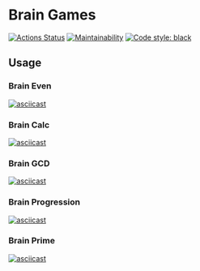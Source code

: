 # Brain Games
[![Actions Status](https://github.com/mikitaglv/python-project-lvl1/workflows/hexlet-check/badge.svg)](https://github.com/mikitaglv/python-project-lvl1/actions)
[![Maintainability](https://api.codeclimate.com/v1/badges/c641368ca7d1ff1f5d91/maintainability)](https://codeclimate.com/github/mikitaglv/python-project-lvl1/maintainability)
[![Code style: black](https://img.shields.io/badge/code%20style-black-000000.svg)](https://github.com/psf/black)

## Usage

### Brain Even
[![asciicast](https://asciinema.org/a/kE389f21ep1nGjKzHr7vSIzbU.svg)](https://asciinema.org/a/kE389f21ep1nGjKzHr7vSIzbU)

### Brain Calc
[![asciicast](https://asciinema.org/a/GLPW0wD72DulBXQZi3jCyGc2u.svg)](https://asciinema.org/a/GLPW0wD72DulBXQZi3jCyGc2u)

### Brain GCD
[![asciicast](https://asciinema.org/a/QqbCr9h2G8Owdl0OZFycDltLn.svg)](https://asciinema.org/a/QqbCr9h2G8Owdl0OZFycDltLn)

### Brain Progression
[![asciicast](https://asciinema.org/a/g7FZ9siNZPNyGQvIRsTUBIBpd.svg)](https://asciinema.org/a/g7FZ9siNZPNyGQvIRsTUBIBpd)

### Brain Prime
[![asciicast](https://asciinema.org/a/yquSqznnYzUwSAtzMvDzKgkYK.svg)](https://asciinema.org/a/yquSqznnYzUwSAtzMvDzKgkYK)
